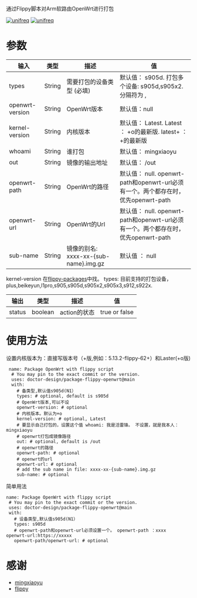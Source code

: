 通过Flippy脚本对Arm软路由OpenWrt进行打包


[![unifreq](https://img.shields.io/badge/kernel-unifreq-blue.svg?style=flat-square&logo=telegram)](https://t.me/openwrt_flippy) 
[![unifreq](https://img.shields.io/badge/scripts-unifreq-blue.svg?style=flat-square&logo=github)](https://github.com/unifreq/openwrt_packit) 


# 参数

| 输入 | 类型 |描述 | 值 |
| --- | --- | --- |--- |
| types           | String | 需要打包的设备类型 (必填)|   默认值： s905d.  打包多个设备: s905d,s905x2.  分隔符为 ,      |
| openwrt-version | String | OpenWrt版本  |  默认值：null   |
|kernel-version| String | 内核版本 | 默认值： Latest. Latest ： +o的最新版.  latest+ ： +的最新版 |
|whoami|  String | 谁打包 | 默认值： mingxiaoyu|
|out| String | 镜像的输出地址  | 默认值： /out |
|openwrt-path| String | OpenWrt的路径 |   默认值： null. openwrt-path和openwrt-url必须有一个。两个都存在时，优先openwrt-path |
|openwrt-url| String | OpenWrt的Url |  默认值： null. openwrt-path和openwrt-url必须有一个。两个都存在时，优先openwrt-path  |
|sub-name |  String | 镜像的别名: xxxx-xx-{sub-name}.img.gz| 默认值 ： null |
    
 kernel-version 在[flippy-packages](https://github.com/doctor-design/flippy-packages)中找。
 types: 目前支持的打包设备，plus,beikeyun,l1pro,s905,s905d,s905x2,s905x3,s912,s922x.
 
| 输出 | 类型 | 描述 | 值 |
| --- | --- | --- | --- |
| status | boolean | action的状态 | true or false |

# 使用方法

设置内核版本为：直接写版本号（+版,例如：5.13.2-flippy-62+）和Laster(+o版)
```
 name: Package OpenWrt with flippy script
  # You may pin to the exact commit or the version.
  uses: doctor-design/package-flippy-openwrt@main
  with:
    # 备类型,默认值s905d(N1）
    types: # optional, default is s905d
    # OpenWrt版本,可以不设
    openwrt-version: # optional
    # 内核版本。默认为+o
    kernel-version: # optional, Latest
    # 要显示自己打包的，设置这个值 whoami: 我是活雷锋。 不设置，就是我本人：mingxiaoyu
    # openwrt打包成镜像路径
    out: # optional, default is /out
    # openwrt的路径
    openwrt-path: # optional
    # openwrt的url
    openwrt-url: # optional
    # add the sub name in file: xxxx-xx-{sub-name}.img.gz
    sub-name: # optional
 ```
 简单用法
 ```
 name: Package OpenWrt with flippy script
  # You may pin to the exact commit or the version.
  uses: doctor-design/package-flippy-openwrt@main
  with:
    # 设备类型,默认值s905d(N1）
    types: s905d
    # openwrt-path和openwrt-url必须设置一个。 openwrt-path ：xxxx  openwrt-url:https://xxxxx
    openwrt-path/openwrt-url: # optional
 ```


# 感谢
 
 * [mingxiaoyu](https://github.com/mingxiaoyu/package-flippy-openwrt)
 * [flippy](https://github.com/unifreq/openwrt_packit)

